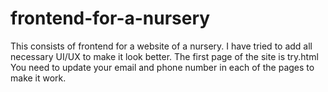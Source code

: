 # frontend-for-a-nursery
This consists of frontend for a website of a nursery.
 I have tried to add all necessary UI/UX to make it look better.
The first page of the site is try.html
You need to update your email and phone number in each of the pages to make it work.
